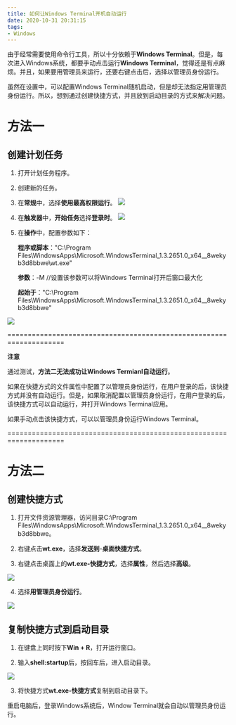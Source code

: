 ```yaml
---
title: 如何让Windows Terminal开机自动运行
date: 2020-10-31 20:31:15
tags:
- Windows
---
```


由于经常需要使用命令行工具，所以十分依赖于**Windows Terminal**。但是，每次进入Windows系统，都要手动点击运行**Windows Terminal**，觉得还是有点麻烦。并且，如果要用管理员来运行，还要右键点击后，选择以管理员身份运行。

虽然在设置中，可以配置Windows Terminal随机启动，但是却无法指定用管理员身份运行。所以，想到通过创建快捷方式，并且放到启动目录的方式来解决问题。

# 方法一

## 创建计划任务

1. 打开计划任务程序。
2. 创建新的任务。
3. 在**常规**中，选择**使用最高权限运行**。
![](/images/424.png)

4. 在**触发器**中，**开始任务**选择**登录时**。
![](/images/425.png)

5. 在**操作**中，配置参数如下：
    
    **程序或脚本**："C:\Program Files\WindowsApps\Microsoft.WindowsTerminal_1.3.2651.0_x64__8wekyb3d8bbwe\wt.exe"
    
    **参数**：-M //设置该参数可以将Windows Terminal打开后窗口最大化

    **起始于**："C:\Program Files\WindowsApps\Microsoft.WindowsTerminal_1.3.2651.0_x64__8wekyb3d8bbwe"

![](/images/426.png)

====================================================================

**注意**

通过测试，**方法二无法成功让Windows Termianl自动运行**。

如果在快捷方式的文件属性中配置了以管理员身份运行，在用户登录的后，该快捷方式并没有自动运行。但是，如果取消配置以管理员身份运行，在用户登录的后，该快捷方式可以自动运行，并打开Windows Terminal应用。

如果手动点击该快捷方式，可以以管理员身份运行Windows Terminal。

====================================================================

# 方法二
## 创建快捷方式

1. 打开文件资源管理器，访问目录C:\Program Files\WindowsApps\Microsoft.WindowsTerminal_1.3.2651.0_x64__8wekyb3d8bbwe。

2. 右键点击**wt.exe**，选择**发送到**-**桌面快捷方式**。

3. 右键点击桌面上的**wt.exe-快捷方式**，选择**属性**，然后选择**高级**。

![](/images/421.png)

4. 选择**用管理员身份运行**。

![](/images/422.png)

## 复制快捷方式到启动目录

1. 在键盘上同时按下**Win + R**，打开运行窗口。
   
2. 输入**shell:startup**后，按回车后，进入启动目录。

![](/images/423.png)

3. 将快捷方式**wt.exe-快捷方式**复制到启动目录下。

重启电脑后，登录Windows系统后，Window Terminal就会自动以管理员身份运行。